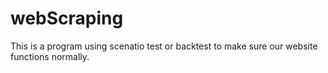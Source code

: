 # webScraping

This is a program using scenatio test or backtest to make sure our website functions normally.
